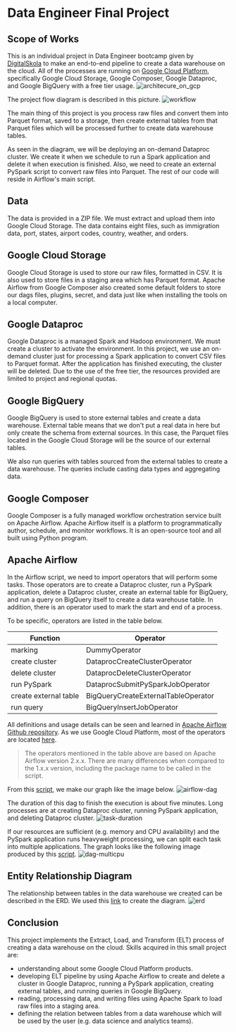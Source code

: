 # Data Engineer Final Project

## Scope of Works
This is an individual project in Data Engineer bootcamp given by [DigitalSkola](https://www.digitalskola.com/) to make an end-to-end pipeline to create a data warehouse on the cloud. All of the processes are running on [Google Cloud Platform](https://cloud.google.com/), specifically Google Cloud Storage, Google Composer, Google Dataproc, and Google BigQuery with a free tier usage.
![architecure_on_gcp](/img/architecture.png)

The project flow diagram is described in this picture.
![workflow](/img/workflow.png)

The main thing of this project is you process raw files and convert them into Parquet format, saved to a storage, then create external tables from that Parquet files which will be processed further to create data warehouse tables.

As seen in the diagram, we will be deploying an on-demand Dataproc cluster. We create it when we schedule to run a Spark application and delete it when execution is finished. Also, we need to create an external PySpark script to convert raw files into Parquet. The rest of our code will reside in Airflow's main script.

## Data
The data is provided in a ZIP file. We must extract and upload them into Google Cloud Storage. The data contains eight files, such as immigration data, port, states, airport codes, country, weather, and orders.

## Google Cloud Storage
Google Cloud Storage is used to store our raw files, formatted in CSV. It is also used to store files in a staging area which has Parquet format. Apache Airflow from Google Composer also created some default folders to store our dags files, plugins, secret, and data just like when installing the tools on a local computer.

## Google Dataproc
Google Dataproc is a managed Spark and Hadoop environment. We must create a cluster to activate the environment. In this project, we use an on-demand cluster just for processing a Spark application to convert CSV files to Parquet format. After the application has finished executing, the cluster will be deleted. Due to the use of the free tier, the resources provided are limited to project and regional quotas.

## Google BigQuery
Google BigQuery is used to store external tables and create a data warehouse. External table means that we don't put a real data in here but only create the schema from external sources. In this case, the Parquet files located in the Google Cloud Storage will be the source of our external tables.

We also run queries with tables sourced from the external tables to create a data warehouse. The queries include casting data types and aggregating data.

## Google Composer
Google Composer is a fully managed workflow orchestration service built on Apache Airflow. Apache Airflow itself is a platform to programmatically author, schedule, and monitor workflows. It is an open-source tool and all built using Python program.

## Apache Airflow

In the Airflow script, we need to import operators that will perform some tasks. Those operators are to create a Dataproc cluster, run a PySpark application, delete a Dataproc cluster, create an external table for BigQuery, and run a query on BigQuery itself to create a data warehouse table. In addition, there is an operator used to mark the start and end of a process.

To be specific, operators are listed in the table below.

| Function  | Operator   |
|---|---|
|marking  |DummyOperator   |
|create cluster   |DataprocCreateClusterOperator   |
|delete cluster  |DataprocDeleteClusterOperator   |
|run PySpark  |DataprocSubmitPySparkJobOperator   |
|create external table  |BigQueryCreateExternalTableOperator   |
|run query   |BigQueryInsertJobOperator  |

All definitions and usage details can be seen and learned in [Apache Airflow Github repository](https://github.com/apache/airflow/tree/main/airflow). As we use Google Cloud Platform, most of the operators are located [here](https://github.com/apache/airflow/tree/main/airflow/providers/google/cloud).

>The operators mentioned in the table above are based on Apache Airflow version 2.x.x. There are many differences when compared to the 1.x.x version, including the package name to be called in the script.

From this [script](/dags/dwh_dag.py), we make our graph like the image below.
![airflow-dag](/img/airflow-dag.png)

The duration of this dag to finish the execution is about five minutes. Long processes are at creating Dataproc cluster, running PySpark application, and deleting Dataproc cluster.
![task-duration](/img/task-duration.png)

If our resources are sufficient (e.g. memory and CPU availability) and the PySpark application runs heavyweight processing, we can split each task into multiple applications. The graph looks like the following image produced by this [script](/dags/dwh).
![dag-multicpu](/img/dag-multicpu.png)

## Entity Relationship Diagram

The relationship between tables in the data warehouse we created can be described in the ERD. We used this [link](https://app.diagrams.net/) to create the diagram.
![erd](/img/erd.png)

## Conclusion

This project implements the Extract, Load, and Transform (ELT) process of creating a data warehouse on the cloud. Skills acquired in this small project are:
- understanding about some Google Cloud Platform products.
- developing ELT pipeline by using Apache Airflow to create and delete a cluster in Google Dataproc, running a PySpark application, creating external tables, and running queries in Google BigQuery.
- reading, processing data, and writing files using Apache Spark to load raw files into a staging area.
- defining the relation between tables from a data warehouse which will be used by the user (e.g. data science and analytics teams).
